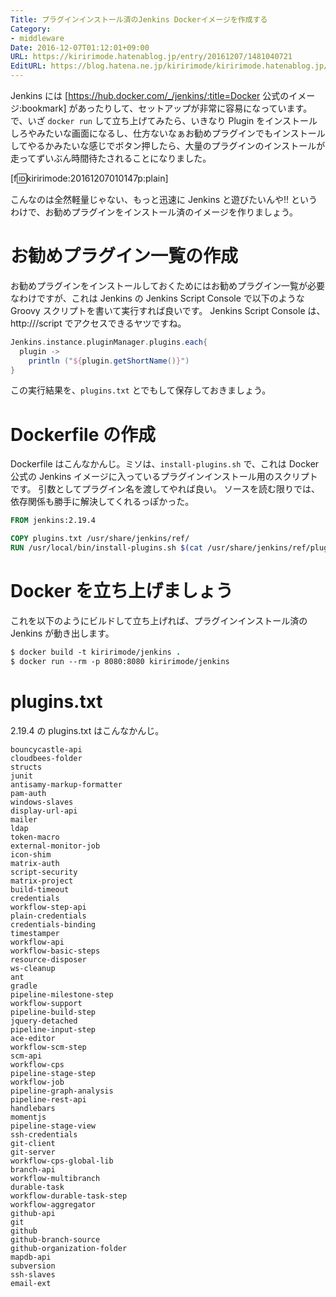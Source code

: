 ```yaml
---
Title: プラグインインストール済のJenkins Dockerイメージを作成する
Category:
- middleware
Date: 2016-12-07T01:12:01+09:00
URL: https://kiririmode.hatenablog.jp/entry/20161207/1481040721
EditURL: https://blog.hatena.ne.jp/kiririmode/kiririmode.hatenablog.jp/atom/entry/10328749687197686696
---
```


Jenkins には [https://hub.docker.com/_/jenkins/:title=Docker 公式のイメージ:bookmark] があったりして、セットアップが非常に容易になっています。
で、いざ `docker run` して立ち上げてみたら、いきなり Plugin をインストールしろやみたいな画面になるし、仕方ないなぁお勧めプラグインでもインストールしてやるかみたいな感じでボタン押したら、大量のプラグインのインストールが走ってずいぶん時間待たされることになりました。

[f:id:kiririmode:20161207010147p:plain]

こんなのは全然軽量じゃない、もっと迅速に Jenkins と遊びたいんや!!
というわけで、お勧めプラグインをインストール済のイメージを作りましょう。

# お勧めプラグイン一覧の作成

お勧めプラグインをインストールしておくためにはお勧めプラグイン一覧が必要なわけですが、これは Jenkins の Jenkins Script Console で以下のような Groovy スクリプトを書いて実行すれば良いです。
Jenkins Script Console は、http://<Jenkins URL>/script でアクセスできるヤツですね。

```groovy
Jenkins.instance.pluginManager.plugins.each{
  plugin ->
    println ("${plugin.getShortName()}")
}
```

この実行結果を、`plugins.txt` とでもして保存しておきましょう。

# Dockerfile の作成

Dockerfile はこんなかんじ。ミソは、`install-plugins.sh` で、これは Docker 公式の Jenkins イメージに入っているプラグインインストール用のスクリプトです。
引数としてプラグイン名を渡してやれば良い。
ソースを読む限りでは、依存関係も勝手に解決してくれるっぽかった。

```Dockerfile
FROM jenkins:2.19.4

COPY plugins.txt /usr/share/jenkins/ref/
RUN /usr/local/bin/install-plugins.sh $(cat /usr/share/jenkins/ref/plugins.txt)
```

# Docker を立ち上げましょう

これを以下のようにビルドして立ち上げれば、プラグインインストール済の Jenkins が動き出します。

```tcsh
$ docker build -t kiririmode/jenkins .
$ docker run --rm -p 8080:8080 kiririmode/jenkins
```

# plugins.txt

2.19.4 の plugins.txt はこんなかんじ。

```
bouncycastle-api
cloudbees-folder
structs
junit
antisamy-markup-formatter
pam-auth
windows-slaves
display-url-api
mailer
ldap
token-macro
external-monitor-job
icon-shim
matrix-auth
script-security
matrix-project
build-timeout
credentials
workflow-step-api
plain-credentials
credentials-binding
timestamper
workflow-api
workflow-basic-steps
resource-disposer
ws-cleanup
ant
gradle
pipeline-milestone-step
workflow-support
pipeline-build-step
jquery-detached
pipeline-input-step
ace-editor
workflow-scm-step
scm-api
workflow-cps
pipeline-stage-step
workflow-job
pipeline-graph-analysis
pipeline-rest-api
handlebars
momentjs
pipeline-stage-view
ssh-credentials
git-client
git-server
workflow-cps-global-lib
branch-api
workflow-multibranch
durable-task
workflow-durable-task-step
workflow-aggregator
github-api
git
github
github-branch-source
github-organization-folder
mapdb-api
subversion
ssh-slaves
email-ext
```
